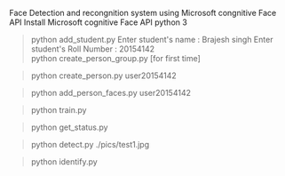 Face Detection and recongnition system using Microsoft congnitive Face API
Install Microsoft cognitive Face API
python 3

> python add_student.py
    Enter student's name : Brajesh singh
    Enter student's Roll Number : 20154142  
> python create_person_group.py [for first time]

> python create_person.py user20154142

> python add_person_faces.py user20154142

> python train.py

> python get_status.py

> python detect.py ./pics/test1.jpg

> python identify.py
